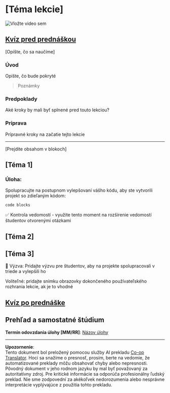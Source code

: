 <!--
CO_OP_TRANSLATOR_METADATA:
{
  "original_hash": "0494be70ad7fadd13a8c3d549c23e355",
  "translation_date": "2025-08-27T22:43:58+00:00",
  "source_file": "lesson-template/README.md",
  "language_code": "sk"
}
-->
# [Téma lekcie]

![Vložte video sem](../../../lesson-template/video-url)

## [Kvíz pred prednáškou](../../../lesson-template/quiz-url)

[Opíšte, čo sa naučíme]

### Úvod

Opíšte, čo bude pokryté

> Poznámky

### Predpoklady

Aké kroky by mali byť splnené pred touto lekciou?

### Príprava

Prípravné kroky na začatie tejto lekcie

---

[Prejdite obsahom v blokoch]

## [Téma 1]

### Úloha:

Spolupracujte na postupnom vylepšovaní vášho kódu, aby ste vytvorili projekt so zdieľaným kódom:

```html
code blocks
```

✅ Kontrola vedomostí - využite tento moment na rozšírenie vedomostí študentov otvorenými otázkami

## [Téma 2]

## [Téma 3]

🚀 Výzva: Pridajte výzvu pre študentov, aby na projekte spolupracovali v triede a vylepšili ho

Voliteľné: pridajte snímku obrazovky dokončeného používateľského rozhrania lekcie, ak je to vhodné

## [Kvíz po prednáške](../../../lesson-template/quiz-url)

## Prehľad a samostatné štúdium

**Termín odovzdania úlohy [MM/RR]**: [Názov úlohy](assignment.md)

---

**Upozornenie**:  
Tento dokument bol preložený pomocou služby AI prekladu [Co-op Translator](https://github.com/Azure/co-op-translator). Hoci sa snažíme o presnosť, prosím, berte na vedomie, že automatizované preklady môžu obsahovať chyby alebo nepresnosti. Pôvodný dokument v jeho rodnom jazyku by mal byť považovaný za autoritatívny zdroj. Pre kritické informácie sa odporúča profesionálny ľudský preklad. Nie sme zodpovední za akékoľvek nedorozumenia alebo nesprávne interpretácie vyplývajúce z použitia tohto prekladu.